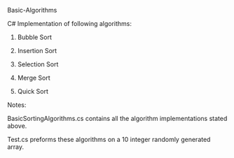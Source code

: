 Basic-Algorithms

C# Implementation of following algorithms:

1. Bubble Sort
	
2. Insertion Sort

3. Selection Sort

4. Merge Sort

5. Quick Sort

Notes:

BasicSortingAlgorithms.cs contains all the algorithm implementations stated above.

Test.cs preforms these algorithms on a  10 integer randomly generated array. 
